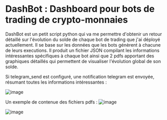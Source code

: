 # DashBot : Dashboard pour bots de trading de crypto-monnaies
DashBot est un petit script python qui va me permettre d'obtenir un retour détaillé sur l'évolution du solde de chaque bot de trading que j'ai déployé actuellement. Il se base sur les données que les bots génèrent à chacune de leurs executions. Il produit un fichier JSON compilant les informations intéressantes spécifiques à chaque bot ainsi que 2 pdfs apportant des graphiques détaillés qui permettent de visualiser l'évolution global de son solde. 

Si telegram_send est configuré, une notification telegram est envoyée, résumant toutes les informations intéressantes :


![image](https://user-images.githubusercontent.com/63909350/184511258-e0ae46e4-f7f0-4ffa-91c3-75779b30a845.png)

Un exemple de contenue des fichiers pdfs :
![image](https://user-images.githubusercontent.com/63909350/184499464-a207587b-3f4f-446e-8be0-f6b62ece04f7.png)

![image](https://user-images.githubusercontent.com/63909350/184499467-f76c50a8-b2e4-4715-95ca-79f1d85f4b2a.png)
